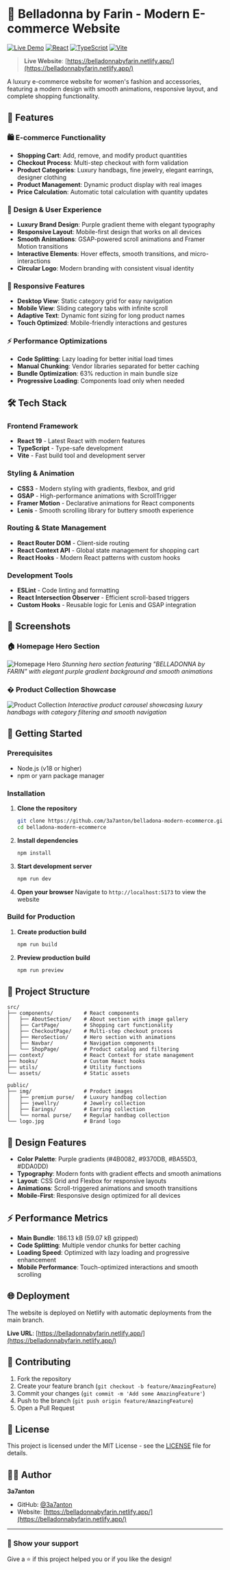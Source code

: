 # 🌸 Belladonna by Farin - Modern E-commerce Website

[![Live Demo](https://img.shields.io/badge/Live%20Demo-Visit%20Site-purple?style=for-the-badge)](https://belladonnabyfarin.netlify.app/)
[![React](https://img.shields.io/badge/React-19-blue?style=for-the-badge&logo=react)](https://reactjs.org/)
[![TypeScript](https://img.shields.io/badge/TypeScript-5.6-blue?style=for-the-badge&logo=typescript)](https://www.typescriptlang.org/)
[![Vite](https://img.shields.io/badge/Vite-7.0-green?style=for-the-badge&logo=vite)](https://vitejs.dev/)

> **Live Website**: [https://belladonnabyfarin.netlify.app/](https://belladonnabyfarin.netlify.app/)

A luxury e-commerce website for women's fashion and accessories, featuring a modern design with smooth animations, responsive layout, and complete shopping functionality.

## 🎯 Features

### 🛍️ **E-commerce Functionality**
- **Shopping Cart**: Add, remove, and modify product quantities
- **Checkout Process**: Multi-step checkout with form validation
- **Product Categories**: Luxury handbags, fine jewelry, elegant earrings, designer clothing
- **Product Management**: Dynamic product display with real images
- **Price Calculation**: Automatic total calculation with quantity updates

### 🎨 **Design & User Experience**
- **Luxury Brand Design**: Purple gradient theme with elegant typography
- **Responsive Layout**: Mobile-first design that works on all devices
- **Smooth Animations**: GSAP-powered scroll animations and Framer Motion transitions
- **Interactive Elements**: Hover effects, smooth transitions, and micro-interactions
- **Circular Logo**: Modern branding with consistent visual identity

### 📱 **Responsive Features**
- **Desktop View**: Static category grid for easy navigation
- **Mobile View**: Sliding category tabs with infinite scroll
- **Adaptive Text**: Dynamic font sizing for long product names
- **Touch Optimized**: Mobile-friendly interactions and gestures

### ⚡ **Performance Optimizations**
- **Code Splitting**: Lazy loading for better initial load times
- **Manual Chunking**: Vendor libraries separated for better caching
- **Bundle Optimization**: 63% reduction in main bundle size
- **Progressive Loading**: Components load only when needed

## 🛠️ Tech Stack

### **Frontend Framework**
- **React 19** - Latest React with modern features
- **TypeScript** - Type-safe development
- **Vite** - Fast build tool and development server

### **Styling & Animation**
- **CSS3** - Modern styling with gradients, flexbox, and grid
- **GSAP** - High-performance animations with ScrollTrigger
- **Framer Motion** - Declarative animations for React components
- **Lenis** - Smooth scrolling library for buttery smooth experience

### **Routing & State Management**
- **React Router DOM** - Client-side routing
- **React Context API** - Global state management for shopping cart
- **React Hooks** - Modern React patterns with custom hooks

### **Development Tools**
- **ESLint** - Code linting and formatting
- **React Intersection Observer** - Efficient scroll-based triggers
- **Custom Hooks** - Reusable logic for Lenis and GSAP integration

## 📸 Screenshots

### 🏠 Homepage Hero Section
![Homepage Hero](https://github.com/3a7anton/belladona-modern-ecommerce/blob/main/public/screenshots/homepage-hero.png)
*Stunning hero section featuring "BELLADONNA by FARIN" with elegant purple gradient background and smooth animations*

### �️ Product Collection Showcase
![Product Collection](https://github.com/3a7anton/belladona-modern-ecommerce/blob/main/public/screenshots/product-collection.png)
*Interactive product carousel showcasing luxury handbags with category filtering and smooth navigation*

## 🚀 Getting Started

### Prerequisites
- Node.js (v18 or higher)
- npm or yarn package manager

### Installation

1. **Clone the repository**
   ```bash
   git clone https://github.com/3a7anton/belladona-modern-ecommerce.git
   cd belladona-modern-ecommerce
   ```

2. **Install dependencies**
   ```bash
   npm install
   ```

3. **Start development server**
   ```bash
   npm run dev
   ```

4. **Open your browser**
   Navigate to `http://localhost:5173` to view the website

### Build for Production

1. **Create production build**
   ```bash
   npm run build
   ```

2. **Preview production build**
   ```bash
   npm run preview
   ```

## 📂 Project Structure

```
src/
├── components/          # React components
│   ├── AboutSection/    # About section with image gallery
│   ├── CartPage/        # Shopping cart functionality
│   ├── CheckoutPage/    # Multi-step checkout process
│   ├── HeroSection/     # Hero section with animations
│   ├── Navbar/          # Navigation components
│   └── ShopPage/        # Product catalog and filtering
├── context/             # React Context for state management
├── hooks/               # Custom React hooks
├── utils/               # Utility functions
└── assets/              # Static assets

public/
├── img/                 # Product images
│   ├── premium purse/   # Luxury handbag collection
│   ├── jewellry/        # Jewelry collection
│   ├── Earings/         # Earring collection
│   └── normal purse/    # Regular handbag collection
└── logo.jpg             # Brand logo
```

## 🎨 Design Features

- **Color Palette**: Purple gradients (#4B0082, #9370DB, #BA55D3, #DDA0DD)
- **Typography**: Modern fonts with gradient effects and smooth animations
- **Layout**: CSS Grid and Flexbox for responsive layouts
- **Animations**: Scroll-triggered animations and smooth transitions
- **Mobile-First**: Responsive design optimized for all devices

## ⚡ Performance Metrics

- **Main Bundle**: 186.13 kB (59.07 kB gzipped)
- **Code Splitting**: Multiple vendor chunks for better caching
- **Loading Speed**: Optimized with lazy loading and progressive enhancement
- **Mobile Performance**: Touch-optimized interactions and smooth scrolling

## 🌐 Deployment

The website is deployed on Netlify with automatic deployments from the main branch.

**Live URL**: [https://belladonnabyfarin.netlify.app/](https://belladonnabyfarin.netlify.app/)

## 🤝 Contributing

1. Fork the repository
2. Create your feature branch (`git checkout -b feature/AmazingFeature`)
3. Commit your changes (`git commit -m 'Add some AmazingFeature'`)
4. Push to the branch (`git push origin feature/AmazingFeature`)
5. Open a Pull Request

## 📄 License

This project is licensed under the MIT License - see the [LICENSE](LICENSE) file for details.

## 👨‍💻 Author

**3a7anton**
- GitHub: [@3a7anton](https://github.com/3a7anton)
- Website: [https://belladonnabyfarin.netlify.app/](https://belladonnabyfarin.netlify.app/)

---

### 🌟 Show your support

Give a ⭐️ if this project helped you or if you like the design!
